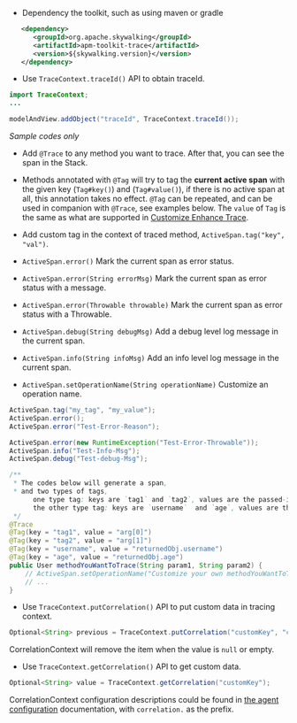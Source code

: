 * Dependency the toolkit, such as using maven or gradle
```xml
   <dependency>
      <groupId>org.apache.skywalking</groupId>
      <artifactId>apm-toolkit-trace</artifactId>
      <version>${skywalking.version}</version>
   </dependency>
```

* Use `TraceContext.traceId()` API to obtain traceId.
```java
import TraceContext;
...

modelAndView.addObject("traceId", TraceContext.traceId());
```
_Sample codes only_

* Add `@Trace` to any method you want to trace. After that, you can see the span in the Stack.
* Methods annotated with `@Tag` will try to tag the **current active span** with the given key (`Tag#key()`) and (`Tag#value()`),
if there is no active span at all, this annotation takes no effect. `@Tag` can be repeated, and can be used in companion with `@Trace`, see examples below.
The `value` of `Tag` is the same as what are supported in [Customize Enhance Trace](Customize-enhance-trace.md).
* Add custom tag in the context of traced method, `ActiveSpan.tag("key", "val")`.

* `ActiveSpan.error()` Mark the current span as error status.
* `ActiveSpan.error(String errorMsg)` Mark the current span as error status with a message.
* `ActiveSpan.error(Throwable throwable)` Mark the current span as error status with a Throwable.
* `ActiveSpan.debug(String debugMsg)` Add a debug level log message in the current span.
* `ActiveSpan.info(String infoMsg)` Add an info level log message in the current span.
* `ActiveSpan.setOperationName(String operationName)` Customize an operation name. 

```java
ActiveSpan.tag("my_tag", "my_value");
ActiveSpan.error();
ActiveSpan.error("Test-Error-Reason");

ActiveSpan.error(new RuntimeException("Test-Error-Throwable"));
ActiveSpan.info("Test-Info-Msg");
ActiveSpan.debug("Test-debug-Msg");

/**
 * The codes below will generate a span,
 * and two types of tags, 
      one type tag: keys are `tag1` and `tag2`, values are the passed-in parameters, respectively, 
      the other type tag: keys are `username`  and `age`, values are the return value in User, respectively
 */
@Trace
@Tag(key = "tag1", value = "arg[0]")
@Tag(key = "tag2", value = "arg[1]")
@Tag(key = "username", value = "returnedObj.username")
@Tag(key = "age", value = "returnedObj.age")
public User methodYouWantToTrace(String param1, String param2) {
    // ActiveSpan.setOperationName("Customize your own methodYouWantToTrace");
    // ...
}
```

* Use `TraceContext.putCorrelation()` API to put custom data in tracing context. 
```java
Optional<String> previous = TraceContext.putCorrelation("customKey", "customValue");
```
CorrelationContext will remove the item when the value is `null` or empty.

* Use `TraceContext.getCorrelation()` API to get custom data.
```java
Optional<String> value = TraceContext.getCorrelation("customKey");
```
CorrelationContext configuration descriptions could be found in [the agent configuration](README.md#table-of-agent-configuration-properties) documentation, with `correlation.` as the prefix.
